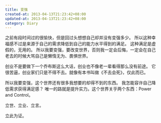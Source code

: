 ```yaml
---
title: 变强
created-at: 2013-04-13T21:23:42+08:00
updated-at: 2013-04-13T21:23:42+08:00
category: Diary
---
```


之前有段时间过的很愉快，但是回过头想想自己却并没有变强多少。
所以这种幸福感不过是来源于自己的需求降低到自己的能力水平得到的满足。
这种满足是虚假的，无用的。
所以我要变强，要改变世界，否则我一定会后悔，一定会在自己老去的时候大骂自己是懒惰无为、畏惧世界。

创业不是要做下一个乔布斯这么大话，创业也不像老一辈看得那么没有前途。
它很苦逼，创业家们只是不得不去。就像有本书叫做《不去会死》，仅此而已。

所以我要变强，这个世界还有很多我想要的却得不到的东西。
我怎能容许自己降低需求获得满足感？
唯一的路就是提升实力。这个世界关乎两个东西：Power and Control。

立世、立业、立言。

立此为证。
